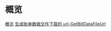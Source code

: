 # 概览
[概览](api/ubill-api/overview.md)
[生成账单数据文件下载的 url-GetBillDataFileUrl](api/ubill-api/get_bill_data_file_url.md)
